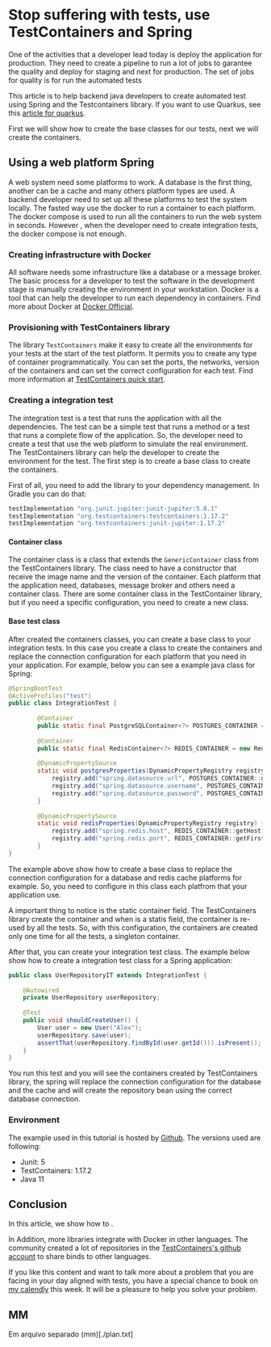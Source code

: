 # Stop suffering with tests, use TestContainers and Spring

One of the activities that a developer lead today is deploy the application for production. They need to create a pipeline to run a lot of jobs to garantee the quality and deploy for staging and next for production. The set of jobs for quality is for run the automated tests 

This article is to help backend java developers to create automated test using Spring and the Testcontainers library. If you want to use Quarkus, see this [article for quarkus]. 

First we will show how to create the base classes for our tests, next we will create the containers. 

## Using a web platform Spring
A web system need some platforms to work. A database is the first thing, another can be a cache and many others platform types are used. A backend developer need to set up all these platforms to test the system locally. The fasted way use the docker to run a container to each platform. The docker compose is used to run all the containers to run the web system in seconds. However , when the developer need to create integration tests, the docker compose is not enough.   

### Creating infrastructure with Docker
All software needs some infrastructure like a database or a message broker. The basic process for a developer to test the software in the development stage is manually creating the environment in your workstation. Docker is a tool that can help the developer to run each dependency in containers. Find more about Docker at [Docker Official].

### Provisioning with TestContainers library
The library `TestContainers` make it easy to create all the environments for your tests at the start of the test platform. It permits you to create any type of container programmatically. You can set the ports, the networks, version of the containers and can set the correct configuration for each test. Find more information at [TestContainers quick start].

### Creating a integration test
The integration test is a test that runs the application with all the dependencies. The test can be a simple test that runs a method or a test that runs a complete flow of the application. So, the developer need to create a test that use the web platform to simulate the real environment. The TestContainers library can help the developer to create the environment for the test. The first step is to create a base class to create the containers.

First of all, you need to add the library to your dependency management. In Gradle you can do that:
```groovy
testImplementation "org.junit.jupiter:junit-jupiter:5.8.1"
testImplementation "org.testcontainers:testcontainers:1.17.2"
testImplementation "org.testcontainers:junit-jupiter:1.17.2"
```

#### Container class
The container class is a class that extends the `GenericContainer` class from the TestContainers library. The class need to have a constructor that receive the image name and the version of the container. Each platform that the application need, databases, message broker and others need a container class. There are some container class in the TestContainer library, but if you need a specific configuration, you need to create a new class.

#### Base test class
After created the containers classes, you can create a base class to your integration tests. In this case you create a class to create the containers and replace the connection configuration for each platform that you need in your application. For example, below you can see a example java class for Spring: 

```java
@SpringBootTest
@ActiveProfiles("test")
public class IntegrationTest {
    
        @Container
        public static final PostgreSQLContainer<?> POSTGRES_CONTAINER = new PostgreSQLContainer<>("postgres:13.2");
    
        @Container
        public static final RedisContainer<?> REDIS_CONTAINER = new RedisContainer<>("redis:6.2.1");
    
        @DynamicPropertySource
        static void postgresProperties(DynamicPropertyRegistry registry) {
            registry.add("spring.datasource.url", POSTGRES_CONTAINER::getJdbcUrl);
            registry.add("spring.datasource.username", POSTGRES_CONTAINER::getUsername);
            registry.add("spring.datasource.password", POSTGRES_CONTAINER::getPassword);
        }
    
        @DynamicPropertySource
        static void redisProperties(DynamicPropertyRegistry registry) {
            registry.add("spring.redis.host", REDIS_CONTAINER::getHost);
            registry.add("spring.redis.port", REDIS_CONTAINER::getFirstMappedPort);
        }
}

```

The example above show how to create a base class to replace the connection configuration for a database and redis cache platforms for example. So, you need to configure in this class each platfrom that your application use. 

A important thing to notice is the static container field. The TestContainers library create the container and when is a statis field, the container is re-used by all the tests. So, with this configuration, the containers are created only one time for all the tests, a singleton container.

After that, you can create your integration test class. The example below show how to create a integration test class for a Spring application:

```java
public class UserRepositoryIT extends IntegrationTest {
    
    @Autowired
    private UserRepository userRepository;
    
    @Test
    public void shouldCreateUser() {
        User user = new User("Alex");
        userRepository.save(user);
        assertThat(userRepository.findById(user.getId())).isPresent();
    }
}
```

You run this test and you will see the containers created by TestContainers library, the spring will replace the connection configuration for the database and the cache and will create the repository bean using the correct database connection.

### Environment
The example used in this tutorial is hosted by [Github](https://github.com/alexferreiradev/tecnologias_java). The versions used are following:
* Junit: 5
* TestContainers: 1.17.2
* Java 11

## Conclusion
In this article, we show how to .

 In Addition, more libraries integrate with Docker in other languages. The community created a lot of repositories in the [TestContainers's github account] to share binds to other languages.

If you like this content and want to talk more about a problem that you are facing in your day aligned with tests, you have a special chance to book on [my calendly] this week. It will be a pleasure to help you solve your problem.

[article for quarkus]: https://quarkus.io/guides/testcontainers
[Docker Official]: https://docs.docker.com/
[TestContainers quick start]: https://www.testcontainers.org/quickstart/junit_5_quickstart/
[Spring]: https://spring.io/quickstart
[my calendly]: https://calendly.com/alexferreiradev/action-to-presentation
[TestContainers's github account]: https://github.com/testcontainers

## MM
Em arquivo separado (mm)[./plan.txt]
